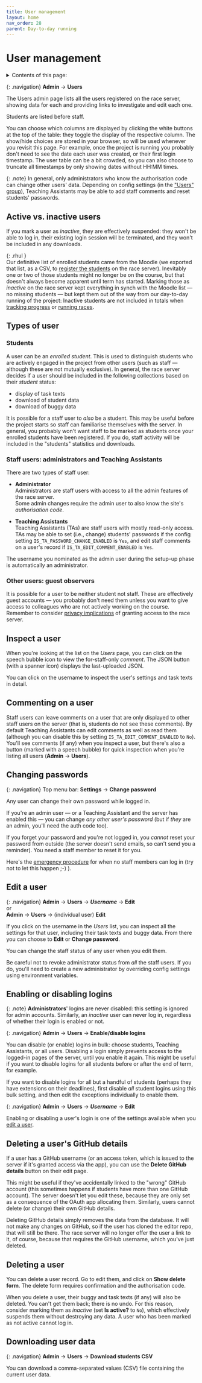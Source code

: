 ```yaml
---
title: User management
layout: home
nav_order: 28
parent: Day-to-day running
---
```

# User management

<details close markdown="block">
  <summary>
    Contents of this page:
  </summary>
  {: .text-delta }
- TOC
{:toc}
</details>

{: .navigation}
**Admin** → **Users**

The Users admin page lists all the users registered on the race server, 
showing data for each and providing links to investigate and edit each one.

Students are listed before staff.

You can choose which columns are displayed by clicking the white buttons at
the top of the table: they toggle the display of the respective column. The
show/hide choices are stored in your browser, so will be used whenever you
revisit this page. For example, once the project is running you probably don't
need to see the date each user was created, or their first login timestamp.
The user table can be a bit crowded, so you can also choose to truncate all
timestamps by only showing dates without HH:MM times.

{: .note}
In general, only administrators who know the authorisation code can change
other users' data. Depending on config settings (in the
["Users" group](../customising/users)), Teaching Assistants may be able to add
staff comments and reset students' passwords.

## Active vs. inactive users

If you mark a user as _inactive_, they are effectively suspended: they won't
be able to log in, their existing login session will be terminated, and they
won't be included in any downloads.

{: .rhul }  
Our definitive list of enrolled students came from the Moodle (we
exported that list, as a CSV, to
[register the students](../registering-users/spreadsheet) on the race server).
Inevitably one or two of those students might no longer be on the course, but
that doesn't always become apparent until term has started. Marking those as
_inactive_ on the race server kept everything in synch with the Moodle list —
no missing students — but kept them out of the way from our day-to-day running
of the project: Inactive students are not included in totals when [tracking
progress](../teaching/progress) or [running races](../races).

## Types of user

### Students

A user can be an _enrolled student_. This is used to distinguish students
who are actively engaged in the project from other users (such as staff —
although these are not mutually exclusive). In general, the race server decides
if a user should be included in the following collections based on their
_student_ status:

* display of task texts
* download of student data
* download of buggy data

It is possible for a staff user to _also_ be a student. This may be useful
before the project starts so staff can familiarise themselves with the server.
In general, you probably won't want staff to be marked as students once your
enrolled students have been registered. If you do, staff activity will be
included in the "students" statistics and downloads.

### Staff users: administrators and Teaching Assistants

There are two types of staff user:

* **Administrator**  
  Administrators are staff users with access to all the admin features of the
  race server.  
  Some admin changes require the admin user to also know the site's
  _authorisation code_.

* **Teaching Assistants**  
  Teaching Assistants (TAs) are staff users with mostly read-only access.  
  TAs may be able to set (i.e., change) students' passwords if the config
  setting `IS_TA_PASSWORD_CHANGE_ENABLED` is `Yes`, and edit staff comments on
  a user's record if `IS_TA_EDIT_COMMENT_ENABLED` is `Yes`.

The username you nominated as the admin user during the setup-up phase is
automatically an administrator.

### Other users: guest observers

It is possible for a user to be neither student not staff. These are
effectively guest accounts — you probably don't need them unless you want to
give access to colleagues who are not actively working on the course. Remember
to consider [privacy implications](../hosting/privacy) of granting access to
the race server.

## Inspect a user

When you're looking at the list on the _Users_ page, you can click on the
speech bubble icon to view the for-staff-only _comment_. The JSON button (with
a spanner icon) displays the last-uploaded JSON.

You can click on the username to inspect the user's settings and task texts
in detail.

## Commenting on a user

Staff users can leave comments on a user that are only displayed to other staff
users on the server (that is, students do not see these comments). By default
Teaching Assistants can edit comments as well as read them (although you can
disable this by setting `IS_TA_EDIT_COMMENT_ENABLED` to `No`). You'll see
comments (if any) when you inspect a user, but there's also a button (marked
with a speech bubble) for quick inspection when you're listing all users
(**Admin** → **Users**).

## Changing passwords

{: .navigation}
Top menu bar: **Settings** → **Change password**

Any user can change their own password while logged in.

If you're an admin user — or a Teaching Assistant and the server has enabled
this — you can change _any other user's password_ (but if _they_ are an admin,
you'll need the auth code too).

If you forget your password and you're not logged in, you _cannot_ reset your
password from outside (the server doesn't send emails, so can't send you a
reminder). You need a staff member to reset it for you. 

Here's the
[emergency procedure](faq#ive-accidentally-demoteddeactivated-the-only-admin-account)
for when no staff members can log in (try not to let this happen ;-) ).


## Edit a user

{: .navigation}
**Admin** → **Users** → _**Username**_ → **Edit**  
or  
**Admin** → **Users** → (individual user) **Edit**

If you click on the username in the _Users_ list, you can inspect all the
settings for that user, including their task texts and buggy data. From there
you can choose to **Edit** or **Change password**.

You can change the staff status of any user when you edit them.

Be careful not to revoke administrator status from _all_ the staff users. If
you do, you'll need to create a new administrator by overriding config settings
using environment variables.


## Enabling or disabling logins

{: .note}
**Administrators**' logins are never disabled: this setting is ignored for
admin accounts. Similarly, an _inactive_ user can never log in, regardless of
whether their login is enabled or not.

{: .navigation}
**Admin** → **Users** → **Enable/disable logins**

You can disable (or enable) logins in bulk: choose students, Teaching
Assistants, or all users. Disabling a login simply prevents access to the
logged-in pages of the server, until you enable it again. This might be useful
if you want to disable logins for all students before or after the end of term,
for example.

If you want to disable logins for all but a handful of students (perhaps they
have extensions on their deadlines), first disable _all_ student logins using
this bulk setting, and then edit the exceptions individually to enable them.

{: .navigation}
**Admin** → **Users** → _**Username**_ → **Edit**

Enabling or disabling a user's login is one of the settings available when you
[edit a user](#edit-a-user).


## Deleting a user's GitHub details

If a user has a GitHub username (or an access token, which is issued to the
server if it's granted access via the app), you can use the **Delete GitHub
details** button on their edit page.

This might be useful if they've accidentally linked to the "wrong" GitHub
account (this sometimes happens if students have more than one GitHub account).
The server doesn't let you edit these, because they are only set as a consequence
of the OAuth app allocating them. Similarly, users cannot delete (or change)
their own GitHub details.

Deleting GitHub details simply removes the data from the database. It will not
make any changes on GitHub, so if the user has cloned the editor repo, that
will still be there. The race server will no longer offer the user a link to it,
of course, because that requires the GitHub username, which you've just deleted.


## Deleting a user

You can delete a user record. Go to edit them, and click on **Show delete
form**. The delete form requires confirmation and the authorisation code.

When you delete a user, their buggy and task texts (if any) will also be
deleted. You can't get them back; there is no undo. For this reason, consider
marking them as _inactive_ (set **Is active?** to `No`), which effectively
suspends them without destroying any data. A user who has been marked as not
active cannot log in.


## Downloading user data

{: .navigation}
**Admin** → **Users** → **Download students CSV**

You can download a comma-separated values (CSV) file containing the current
user data.

